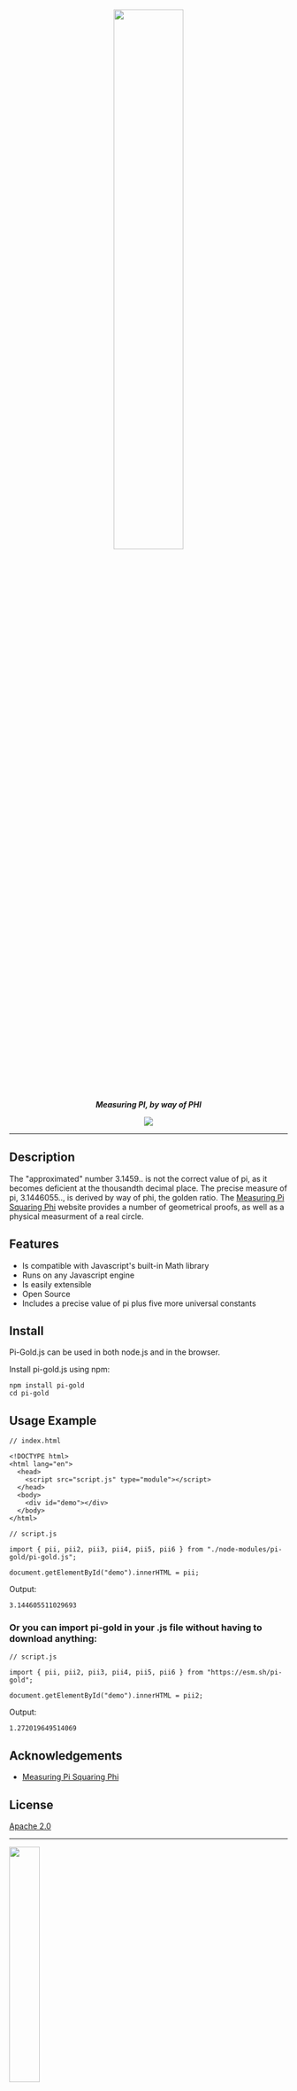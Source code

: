 <h1 align="center"><img src="https://res.cloudinary.com/lesley-z/image/upload/v1704401748/Projects/pi-gold/GOLD_kwn3te.png" width="50%"></h1>
<p align="center"><b><i>Measuring PI, by way of PHI</i></b></p>
<p align="center"><a href="https://apache.org/licenses/"><img src="https://img.shields.io/badge/License-Apache2.0-green.svg"></a></p>
<hr>

## Description
The "approximated" number 3.1459.. is not the correct value of pi, as it becomes deficient at the thousandth decimal place.  The precise measure of pi, 3.1446055.., is derived by way of phi, the golden ratio.  The [Measuring Pi Squaring Phi](https://measuringpisquaringphi.com) website provides a number of geometrical proofs, as well as a physical measurment of a real circle.

## Features
- Is compatible with Javascript's built-in Math library
- Runs on any Javascript engine
- Is easily extensible
- Open Source
- Includes a precise value of pi plus five more universal constants

## Install
Pi-Gold.js can be used in both node.js and in the browser.

Install pi-gold.js using npm:
```
npm install pi-gold
cd pi-gold
```
## Usage Example
```
// index.html

<!DOCTYPE html>
<html lang="en">
  <head>
    <script src="script.js" type="module"></script>
  </head>
  <body>
    <div id="demo"></div>
  </body>
</html>
```
```
// script.js

import { pii, pii2, pii3, pii4, pii5, pii6 } from "./node-modules/pi-gold/pi-gold.js";

document.getElementById("demo").innerHTML = pii;
```
Output:
```
3.144605511029693
```

### Or you can import pi-gold in your .js file without having to download anything:
```
// script.js

import { pii, pii2, pii3, pii4, pii5, pii6 } from "https://esm.sh/pi-gold";

document.getElementById("demo").innerHTML = pii2;
```
Output:
```
1.272019649514069
```

## Acknowledgements
- [Measuring Pi Squaring Phi](https://measuringpisquaringphi.com)

## License 
[Apache 2.0](https://apache.org/licenses/)
<hr>

<a href="https://lesley-nicole.github.io"><img src="https://res.cloudinary.com/lesley-z/image/upload/v1704422727/Branding/my-portfolio-wh_wvurej.png" width="33%"></a>
